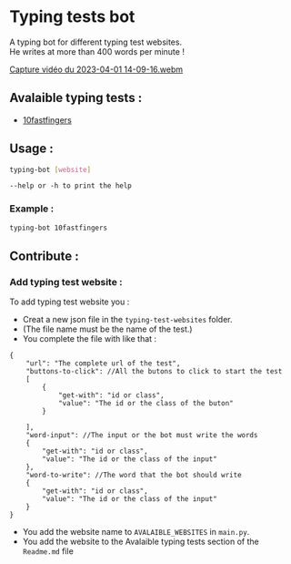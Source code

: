 # Typing tests bot
A typing bot for different typing test websites.
<br>
He writes at more than 400 words per minute !

[Capture vidéo du 2023-04-01 14-09-16.webm](https://user-images.githubusercontent.com/96385330/229289271-99cd5867-789e-412a-bbfd-22e8496ed651.webm)

## Avalaible typing tests :
- [10fastfingers](https://10fastfingers.com)
## Usage :
```bash
typing-bot [website]
```
`--help or -h to print the help`
### Example :
```bash
typing-bot 10fastfingers
```
## Contribute :
### Add typing test website :
To add typing test website you :
- Creat a new json file in the `typing-test-websites` folder. 
- (The file name must be the name of the test.)
- You complete the file with like that : 

```jsonc
{
    "url": "The complete url of the test",
    "buttons-to-click": //All the butons to click to start the test
    [
        {
            "get-with": "id or class",
            "value": "The id or the class of the buton"
        }
        
    ],
    "word-input": //The input or the bot must write the words
    {
        "get-with": "id or class",
        "value": "The id or the class of the input"
    },
    "word-to-write": //The word that the bot should write
    {
        "get-with": "id or class", 
        "value": "The id or the class of the input"
    }
}
```
- You add the website name to `AVALAIBLE_WEBSITES` in `main.py`.
- You add the website to the Avalaible typing tests section of the `Readme.md` file
